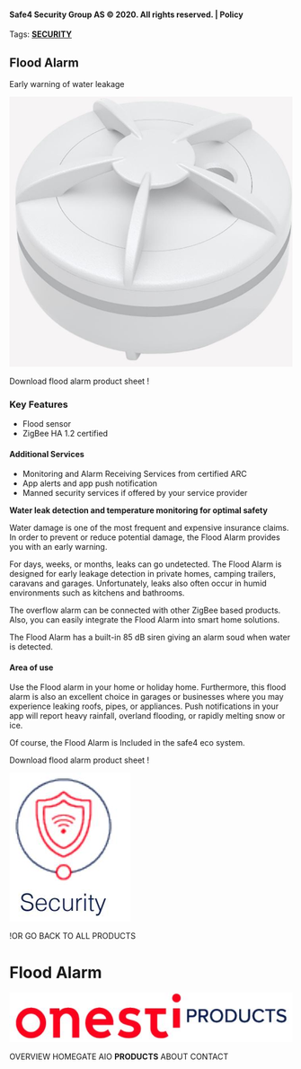 #### Safe4 Security Group AS © 2020. All rights reserved. | Policy

Tags: **[SECURITY](https://onestiproducts.io/tag/security/)**

## **Flood Alarm**

Early warning of water leakage

![](_page_0_Picture_6.jpeg)

Download flood alarm product sheet !

### **Key Features**

- Flood sensor
- ZigBee HA 1.2 certified

#### **Additional Services**

- Monitoring and Alarm Receiving Services from certified ARC
- App alerts and app push notification
- Manned security services if offered by your service provider

**Water leak detection and temperature monitoring for optimal safety**

Water damage is one of the most frequent and expensive insurance claims. In order to prevent or reduce potential damage, the Flood Alarm provides you with an early warning.

For days, weeks, or months, leaks can go undetected. The Flood Alarm is designed for early leakage detection in private homes, camping trailers, caravans and garages. Unfortunately, leaks also often occur in humid environments such as kitchens and bathrooms.

The overflow alarm can be connected with other ZigBee based products. Also, you can easily integrate the Flood Alarm into smart home solutions.

The Flood Alarm has a built-in 85 dB siren giving an alarm soud when water is detected.

#### **Area of use**

Use the Flood alarm in your home or holiday home. Furthermore, this flood alarm is also an excellent choice in garages or businesses where you may experience leaking roofs, pipes, or appliances. Push notifications in your app will report heavy rainfall, overland flooding, or rapidly melting snow or ice.

Of course, the Flood Alarm is Included in the safe4 eco system.

Download flood alarm product sheet !

![](_page_0_Picture_24.jpeg)

!OR GO BACK TO ALL PRODUCTS

# **Flood Alarm**

![](_page_0_Picture_0.jpeg)

OVERVIEW HOMEGATE AIO **PRODUCTS** ABOUT CONTACT